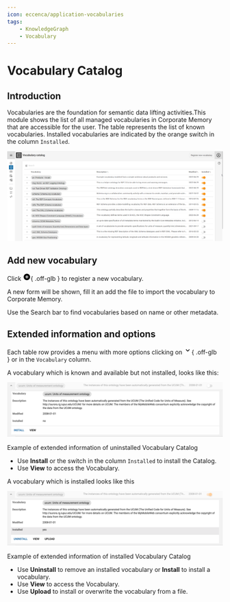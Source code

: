 ```yaml
---
icon: eccenca/application-vocabularies
tags:
    - KnowledgeGraph
    - Vocabulary
---
```

# Vocabulary Catalog

## Introduction

Vocabularies are the foundation for semantic data lifting activities.This module shows the list of all managed vocabularies in Corporate Memory that are accessible for the user. The table represents the list of known vocabularies. Installed vocabularies are indicated by the orange switch in the column `Installed`.

[![](./vocabulary.png)](./vocabulary.png)

## Add new vocabulary

Click ![](./ic_add_circle_black_18dp_1x.png){ .off-glb } to register a new vocabulary.

A new form will be shown, fill it an add the file to import the vocabulary to Corporate Memory.

Use the Search bar to find vocabularies based on name or other metadata.

## Extended information and options

Each table row provides a menu with more options clicking on ![](./ic_keyboard_arrow_down_black_18dp_1x.png){ .off-glb } or in the `Vocabulary` column.

A vocabulary which is known and available but not installed, looks like this:

[![Example of extended information of uninstalled Vocabulary Catalog](./not_installed_vocab.png
 "Example of extended information of uninstalled Vocabulary Catalog")](./not_installed_vocab.png)

Example of extended information of uninstalled Vocabulary Catalog

-   Use **Install** or the switch in the column `Installed` to install the Catalog.
-   Use **View** to access the Vocabulary.

A vocabulary which is installed looks like this

[![Example of extended information of installed Vocabulary Catalog](./installed_vocab.png "Example of extended information of installed Vocabulary Catalog")](./installed_vocab.png)

Example of extended information of installed Vocabulary Catalog

-   Use **Uninstall** to remove an installed vocabulary or **Install** to install a vocabulary.
-   Use **View** to access the Vocabulary.
-   Use **Upload** to install or overwrite the vocabulary from a file.
